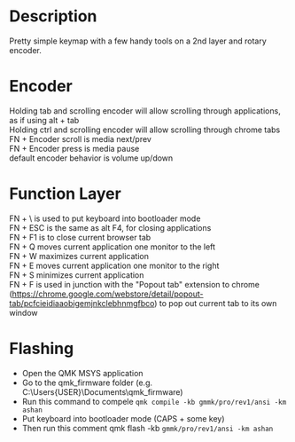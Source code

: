 # Description

Pretty simple keymap with a few handy tools on a 2nd layer and rotary encoder.

# Encoder

Holding tab and scrolling encoder will allow scrolling through applications, as if using alt + tab  
Holding ctrl and scrolling encoder will allow scrolling through chrome tabs  
FN + Encoder scroll is media next/prev  
FN + Encoder press is media pause  
default encoder behavior is volume up/down

# Function Layer

FN + \ is used to put keyboard into bootloader mode  
FN + ESC is the same as alt F4, for closing applications  
FN + F1 is to close current browser tab  
FN + Q moves current application one monitor to the left  
FN + W maximizes current application  
FN + E moves current application one monitor to the right  
FN + S minimizes current application  
FN + F is used in junction with the "Popout tab" extension to chrome (https://chrome.google.com/webstore/detail/popout-tab/pcfcieidiaaobigemjnkclebhnmgfbco) to pop out current tab to its own window

# Flashing

-   Open the QMK MSYS application
-   Go to the qmk_firmware folder (e.g. C:\Users\{USER}\Documents\qmk_firmware)
-   Run this command to compele `qmk compile -kb gmmk/pro/rev1/ansi -km ashan`
-   Put keyboard into bootloader mode (CAPS + some key)
-   Then run this comment qmk flash -kb `gmmk/pro/rev1/ansi -km ashan`
